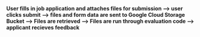 #### User fills in job application and attaches files for submission -->  user clicks submit  --> files and form data are sent to Google Cloud Storage Bucket --> Files are retrieved --> Files are run through evaluation code --> applicant recieves feedback
